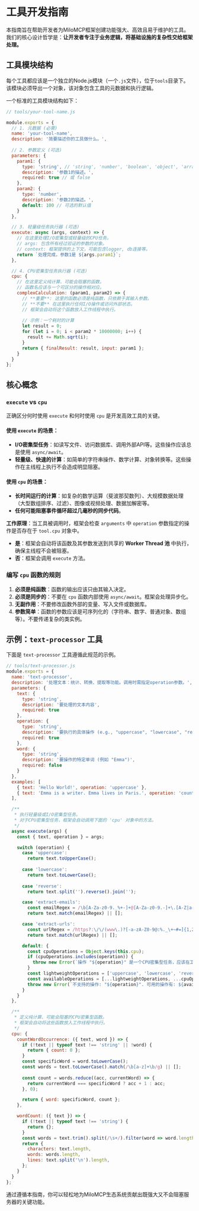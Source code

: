 # 工具开发指南

本指南旨在帮助开发者为MiloMCP框架创建功能强大、高效且易于维护的工具。我们的核心设计哲学是：**让开发者专注于业务逻辑，将基础设施的复杂性交给框架处理。**

## 工具模块结构

每个工具都应该是一个独立的Node.js模块（一个`.js`文件），位于`tools`目录下。该模块必须导出一个对象，该对象包含工具的元数据和执行逻辑。

一个标准的工具模块结构如下：

```javascript
// tools/your-tool-name.js

module.exports = {
  // 1. 元数据 (必需)
  name: 'your-tool-name',
  description: '简要描述你的工具做什么。',
  
  // 2. 参数定义 (可选)
  parameters: {
    param1: {
      type: 'string', // 'string', 'number', 'boolean', 'object', 'array'
      description: '参数1的描述。',
      required: true // 或 false
    },
    param2: {
      type: 'number',
      description: '参数2的描述。',
      default: 100 // 可选的默认值
    }
  },

  // 3. 轻量级任务执行器 (可选)
  execute: async (args, context) => {
    // 在这里处理I/O密集型或轻量级的CPU任务。
    // args: 包含所有经过验证的参数的对象。
    // context: 框架提供的上下文，可能包含logger, db连接等。
    return `处理完成，参数1是 ${args.param1}`;
  },

  // 4. CPU密集型任务执行器 (可选)
  cpu: {
    // 在这里定义纯计算、可能会阻塞的函数。
    // 函数名应该与一个可区分的操作相对应。
    complexCalculation: (param1, param2) => {
      // **重要**: 这里的函数必须是纯函数，只依赖于其输入参数。
      // **不要** 在这里执行任何I/O操作或访问外部状态。
      // 框架会自动将这个函数放入工作线程中执行。
      
      // 示例：一个耗时的计算
      let result = 0;
      for (let i = 0; i < param2 * 10000000; i++) {
        result += Math.sqrt(i);
      }
      return { finalResult: result, input: param1 };
    }
  }
};
```

## 核心概念

### `execute` vs `cpu`

正确区分何时使用 `execute` 和何时使用 `cpu` 是开发高效工具的关键。

#### 使用 `execute` 的场景：

-   **I/O密集型任务**：如读写文件、访问数据库、调用外部API等。这些操作应该总是使用 `async/await`。
-   **轻量级、快速的计算**：如简单的字符串操作、数学计算、对象转换等。这些操作在主线程上执行不会造成明显阻塞。

#### 使用 `cpu` 的场景：

-   **长时间运行的计算**：如复杂的数学运算（斐波那契数列）、大规模数据处理（大型数组排序、过滤）、图像或视频处理、数据加解密等。
-   **任何可能阻塞事件循环超过几毫秒的同步代码**。

**工作原理**：当工具被调用时，框架会检查 `arguments` 中 `operation` 参数指定的操作是否存在于 `tool.cpu` 对象中。
-   **是**：框架会自动将该函数及其参数发送到共享的 **Worker Thread 池** 中执行，确保主线程不会被阻塞。
-   **否**：框架会调用 `execute` 方法。

### 编写 `cpu` 函数的规则

1.  **必须是纯函数**：函数的输出应该只由其输入决定。
2.  **必须是同步的**：不要在 `cpu` 函数内部使用 `async/await`。框架会处理异步化。
3.  **无副作用**：不要修改函数外部的变量、写入文件或数据库。
4.  **参数简单**：函数的参数应该是可序列化的（字符串、数字、普通对象、数组等）。不要传递复杂的类实例。

## 示例：`text-processor` 工具

下面是 `text-processor` 工具遵循此规范的示例。

```javascript
// tools/text-processor.js
module.exports = {
  name: 'text-processor',
  description: '处理文本：统计、转换、提取等功能。调用时需指定operation参数。',
  parameters: {
    text: {
      type: 'string',
      description: '要处理的文本内容',
      required: true
    },
    operation: {
      type: 'string',
      description: '要执行的具体操作 (e.g., "uppercase", "lowercase", "reverse", "extract-emails", "extract-urls", "countWordOccurrence")',
      required: true
    },
    word: {
      type: 'string',
      description: '要操作的特定单词 (例如 "Emma")',
      required: false
    }
  },
  examples: [
    { text: 'Hello World!', operation: 'uppercase' },
    { text: 'Emma is a writer. Emma lives in Paris.', operation: 'countWordOccurrence', word: 'Emma' }
  ],

  /**
   * 执行轻量级或I/O密集型任务。
   * 对于CPU密集型任务，框架会自动调用下面的 'cpu' 对象中的方法。
   */
  async execute(args) {
    const { text, operation } = args;

    switch (operation) {
      case 'uppercase':
        return text.toUpperCase();
      
      case 'lowercase':
        return text.toLowerCase();
      
      case 'reverse':
        return text.split('').reverse().join('');

      case 'extract-emails':
        const emailRegex = /\b[A-Za-z0-9._%+-]+@[A-Za-z0-9.-]+\.[A-Z|a-z]{2,}\b/g;
        return text.match(emailRegex) || [];

      case 'extract-urls':
        const urlRegex = /https?:\/\/(www\.)?[-a-zA-Z0-9@:%._\+~#=]{1,256}\.[a-zA-Z0-9()]{1,6}\b([-a-zA-Z0-9()@:%_\+.~#?&//=]*)/g;
        return text.match(urlRegex) || [];

      default: {
        const cpuOperations = Object.keys(this.cpu);
        if (cpuOperations.includes(operation)) {
          throw new Error(`操作 "${operation}" 是一个CPU密集型任务，应该在工作线程中执行。`);
        }
        const lightweightOperations = ['uppercase', 'lowercase', 'reverse', 'extract-emails', 'extract-urls'];
        const availableOperations = [...lightweightOperations, ...cpuOperations];
        throw new Error(`不支持的操作: "${operation}". 可用的操作有: ${availableOperations.join(', ')}`);
      }
    }
  },

  /**
   * 定义纯计算、可能会阻塞的CPU密集型函数。
   * 框架会自动将这些函数放入工作线程中执行。
   */
  cpu: {
    countWordOccurrence: ({ text, word }) => {
      if (!text || typeof text !== 'string' || !word) {
        return { count: 0 };
      }
      const specificWord = word.toLowerCase();
      const words = text.toLowerCase().match(/\b[a-z]+\b/g) || [];
      
      const count = words.reduce((acc, currentWord) => {
        return currentWord === specificWord ? acc + 1 : acc;
      }, 0);

      return { word: specificWord, count };
    },

    wordCount: ({ text }) => {
      if (!text || typeof text !== 'string') {
        return {};
      }
      const words = text.trim().split(/\s+/).filter(word => word.length > 0);
      return {
        characters: text.length,
        words: words.length,
        lines: text.split('\n').length,
      };
    }
  }
};
```

通过遵循本指南，你可以轻松地为MiloMCP生态系统贡献出既强大又不会阻塞服务器的关键功能。